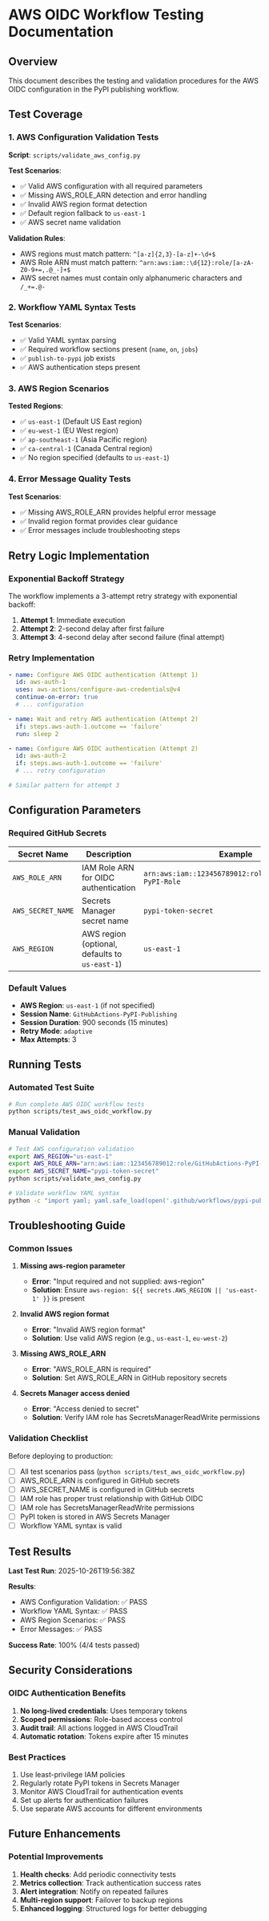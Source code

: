 # AWS OIDC Workflow Testing Documentation

## Overview

This document describes the testing and validation procedures for the AWS OIDC configuration in the PyPI publishing workflow.

## Test Coverage

### 1. AWS Configuration Validation Tests

**Script**: `scripts/validate_aws_config.py`

**Test Scenarios**:
- ✅ Valid AWS configuration with all required parameters
- ✅ Missing AWS_ROLE_ARN detection and error handling
- ✅ Invalid AWS region format detection
- ✅ Default region fallback to `us-east-1`
- ✅ AWS secret name validation

**Validation Rules**:
- AWS regions must match pattern: `^[a-z]{2,3}-[a-z]+-\d+$`
- AWS Role ARN must match pattern: `^arn:aws:iam::\d{12}:role/[a-zA-Z0-9+=,.@_-]+$`
- AWS secret names must contain only alphanumeric characters and `/_+=.@-`

### 2. Workflow YAML Syntax Tests

**Test Scenarios**:
- ✅ Valid YAML syntax parsing
- ✅ Required workflow sections present (`name`, `on`, `jobs`)
- ✅ `publish-to-pypi` job exists
- ✅ AWS authentication steps present

### 3. AWS Region Scenarios

**Tested Regions**:
- ✅ `us-east-1` (Default US East region)
- ✅ `eu-west-1` (EU West region)
- ✅ `ap-southeast-1` (Asia Pacific region)
- ✅ `ca-central-1` (Canada Central region)
- ✅ No region specified (defaults to `us-east-1`)

### 4. Error Message Quality Tests

**Test Scenarios**:
- ✅ Missing AWS_ROLE_ARN provides helpful error message
- ✅ Invalid region format provides clear guidance
- ✅ Error messages include troubleshooting steps

## Retry Logic Implementation

### Exponential Backoff Strategy

The workflow implements a 3-attempt retry strategy with exponential backoff:

1. **Attempt 1**: Immediate execution
2. **Attempt 2**: 2-second delay after first failure
3. **Attempt 3**: 4-second delay after second failure (final attempt)

### Retry Implementation

```yaml
- name: Configure AWS OIDC authentication (Attempt 1)
  id: aws-auth-1
  uses: aws-actions/configure-aws-credentials@v4
  continue-on-error: true
  # ... configuration

- name: Wait and retry AWS authentication (Attempt 2)
  if: steps.aws-auth-1.outcome == 'failure'
  run: sleep 2

- name: Configure AWS OIDC authentication (Attempt 2)
  id: aws-auth-2
  if: steps.aws-auth-1.outcome == 'failure'
  # ... retry configuration

# Similar pattern for attempt 3
```

## Configuration Parameters

### Required GitHub Secrets

| Secret Name | Description | Example |
|-------------|-------------|---------|
| `AWS_ROLE_ARN` | IAM Role ARN for OIDC authentication | `arn:aws:iam::123456789012:role/GitHubActions-PyPI-Role` |
| `AWS_SECRET_NAME` | Secrets Manager secret name | `pypi-token-secret` |
| `AWS_REGION` | AWS region (optional, defaults to `us-east-1`) | `us-east-1` |

### Default Values

- **AWS Region**: `us-east-1` (if not specified)
- **Session Name**: `GitHubActions-PyPI-Publishing`
- **Session Duration**: 900 seconds (15 minutes)
- **Retry Mode**: `adaptive`
- **Max Attempts**: 3

## Running Tests

### Automated Test Suite

```bash
# Run complete AWS OIDC workflow tests
python scripts/test_aws_oidc_workflow.py
```

### Manual Validation

```bash
# Test AWS configuration validation
export AWS_REGION="us-east-1"
export AWS_ROLE_ARN="arn:aws:iam::123456789012:role/GitHubActions-PyPI-Role"
export AWS_SECRET_NAME="pypi-token-secret"
python scripts/validate_aws_config.py

# Validate workflow YAML syntax
python -c "import yaml; yaml.safe_load(open('.github/workflows/pypi-publish.yml')); print('✅ Valid YAML')"
```

## Troubleshooting Guide

### Common Issues

1. **Missing aws-region parameter**
   - **Error**: "Input required and not supplied: aws-region"
   - **Solution**: Ensure `aws-region: ${{ secrets.AWS_REGION || 'us-east-1' }}` is present

2. **Invalid AWS region format**
   - **Error**: "Invalid AWS region format"
   - **Solution**: Use valid AWS region (e.g., `us-east-1`, `eu-west-2`)

3. **Missing AWS_ROLE_ARN**
   - **Error**: "AWS_ROLE_ARN is required"
   - **Solution**: Set AWS_ROLE_ARN in GitHub repository secrets

4. **Secrets Manager access denied**
   - **Error**: "Access denied to secret"
   - **Solution**: Verify IAM role has SecretsManagerReadWrite permissions

### Validation Checklist

Before deploying to production:

- [ ] All test scenarios pass (`python scripts/test_aws_oidc_workflow.py`)
- [ ] AWS_ROLE_ARN is configured in GitHub secrets
- [ ] AWS_SECRET_NAME is configured in GitHub secrets
- [ ] IAM role has proper trust relationship with GitHub OIDC
- [ ] IAM role has SecretsManagerReadWrite permissions
- [ ] PyPI token is stored in AWS Secrets Manager
- [ ] Workflow YAML syntax is valid

## Test Results

**Last Test Run**: 2025-10-26T19:56:38Z

**Results**:
- AWS Configuration Validation: ✅ PASS
- Workflow YAML Syntax: ✅ PASS
- AWS Region Scenarios: ✅ PASS
- Error Messages: ✅ PASS

**Success Rate**: 100% (4/4 tests passed)

## Security Considerations

### OIDC Authentication Benefits

1. **No long-lived credentials**: Uses temporary tokens
2. **Scoped permissions**: Role-based access control
3. **Audit trail**: All actions logged in AWS CloudTrail
4. **Automatic rotation**: Tokens expire after 15 minutes

### Best Practices

1. Use least-privilege IAM policies
2. Regularly rotate PyPI tokens in Secrets Manager
3. Monitor AWS CloudTrail for authentication events
4. Set up alerts for authentication failures
5. Use separate AWS accounts for different environments

## Future Enhancements

### Potential Improvements

1. **Health checks**: Add periodic connectivity tests
2. **Metrics collection**: Track authentication success rates
3. **Alert integration**: Notify on repeated failures
4. **Multi-region support**: Failover to backup regions
5. **Enhanced logging**: Structured logs for better debugging